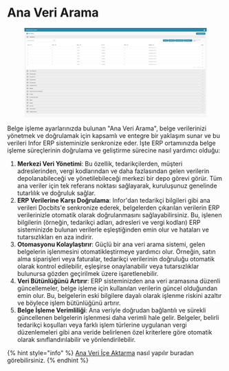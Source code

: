 # Ana Veri Arama

<figure><img src="../../../.gitbook/assets/Bildschirmfoto 2024-05-08 um 11.14.26.png" alt=""><figcaption></figcaption></figure>

Belge işleme ayarlarınızda bulunan "Ana Veri Arama", belge verilerinizi yönetmek ve doğrulamak için kapsamlı ve entegre bir yaklaşım sunar ve bu verileri Infor ERP sisteminizle senkronize eder. İşte ERP ortamınızda belge işleme süreçlerinin doğrulama ve geliştirme sürecine nasıl yardımcı olduğu:

1. **Merkezi Veri Yönetimi**: Bu özellik, tedarikçilerden, müşteri adreslerinden, vergi kodlarından ve daha fazlasından gelen verilerin depolanabileceği ve yönetilebileceği merkezi bir depo görevi görür. Tüm ana veriler için tek referans noktası sağlayarak, kuruluşunuz genelinde tutarlılık ve doğruluk sağlar.
2. **ERP Verilerine Karşı Doğrulama**: Infor'dan tedarikçi bilgileri gibi ana verileri Docbits'e senkronize ederek, belgelerden çıkarılan verilerin ERP verilerinizle otomatik olarak doğrulanmasını sağlayabilirsiniz. Bu, işlenen bilgilerin (örneğin, tedarikçi adları, adresleri ve vergi kodları) ERP sisteminizde bulunan verilerle eşleştiğinden emin olur ve hataları ve tutarsızlıkları en aza indirir.
3. **Otomasyonu Kolaylaştırır**: Güçlü bir ana veri arama sistemi, gelen belgelerin işlenmesini otomatikleştirmeye yardımcı olur. Örneğin, satın alma siparişleri veya faturalar, tedarikçi verilerinin doğruluğu otomatik olarak kontrol edilebilir, eşleşirse onaylanabilir veya tutarsızlıklar bulunursa gözden geçirilmek üzere işaretlenebilir.
4. **Veri Bütünlüğünü Artırır**: ERP sisteminizden ana veri aramasına düzenli güncellemeler, belge işleme için kullanılan verilerin güncel olduğundan emin olur. Bu, belgelerin eski bilgilere dayalı olarak işlenme riskini azaltır ve böylece işlem bütünlüğünü artırır.
5. **Belge İşleme Verimliliği**: Ana veriyle doğrudan bağlantılı ve sürekli güncellenen belgelerin işlenmesi daha verimli hale gelir. Belgeler, belirli tedarikçi koşulları veya farklı işlem türlerine uygulanan vergi düzenlemeleri gibi ana veride belirlenen özel kriterlere göre otomatik olarak sınıflandırılabilir ve yönlendirilebilir.

{% hint style="info" %}
[Ana Veri İçe Aktarma](../../setup/importing-customer-master-data/) nasıl yapılır buradan görebilirsiniz.
{% endhint %}
